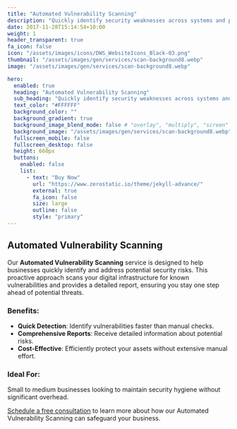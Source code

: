 ```yaml
---
title: "Automated Vulnerability Scanning"
description: "Quickly identify security weaknesses across systems and provide prioritized reports to maintain a strong security posture."
date: 2017-11-28T15:14:54+10:00
weight: 1
header_transparent: true
fa_icon: false
icon: "/assets/images/icons/DWS_WebsiteIcons_Black-03.png"
thumbnail: "/assets/images/gen/services/scan-background8.webp"
image: "/assets/images/gen/services/scan-background8.webp"

hero:
  enabled: true
  heading: "Automated Vulnerability Scanning"
  sub_heading: "Quickly identify security weaknesses across systems and provide prioritized reports to maintain a strong security posture."
  text_color: "#FFFFFF"
  background_color: ""
  background_gradient: true
  background_image_blend_mode: false # "overlay", "multiply", "screen"
  background_image: "/assets/images/gen/services/scan-background8.webp"
  fullscreen_mobile: false
  fullscreen_desktop: false
  height: 660px
  buttons:
    enabled: false
    list:
      - text: "Buy Now"
        url: "https://www.zerostatic.io/theme/jekyll-advance/"
        external: true
        fa_icon: false
        size: large
        outline: false
        style: "primary"
---
```


## Automated Vulnerability Scanning

Our **Automated Vulnerability Scanning** service is designed to help businesses quickly identify and address potential security risks. This proactive approach scans your digital infrastructure for known vulnerabilities and provides a detailed report, ensuring you stay one step ahead of potential threats.

### Benefits:
- **Quick Detection**: Identify vulnerabilities faster than manual checks.
- **Comprehensive Reports**: Receive detailed information about potential risks.
- **Cost-Effective**: Efficiently protect your assets without extensive manual effort.

### Ideal For:
Small to medium businesses looking to maintain security hygiene without significant overhead. 

[Schedule a free consultation](https://forms.office.com/Pages/ResponsePage.aspx?id=aI1skBgLI0Ows7hkRyBL6wrTKQPwR8tCpZBlNanGmwFUOTNVMTlGSUk1WlBSNDJTUlNBSFU2STdKQS4u) to learn more about how our Automated Vulnerability Scanning can safeguard your business.

